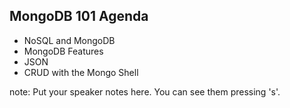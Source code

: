 ##  MongoDB 101 Agenda

* NoSQL and MongoDB
* MongoDB Features
* JSON
* CRUD with the Mongo Shell

note:
    Put your speaker notes here.
    You can see them pressing 's'.

